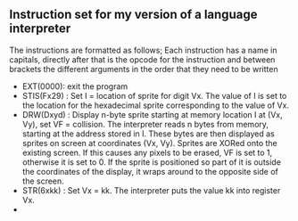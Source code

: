 ## Instruction set for my version of a language interpreter
The instructions are formatted as follows; Each instruction has a name in capitals, directly after that is the opcode for the instruction and between brackets the different arguments in the order that they need to be written

- EXT(0000): exit the program
- STIS(Fx29) <x>: Set I = location of sprite for digit Vx. The value of I is set to the location for the hexadecimal sprite corresponding to the value of Vx. 
- DRW(Dxyd) <x> <y> <d>: Display n-byte sprite starting at memory location I at (Vx, Vy), set VF = collision. The interpreter reads n bytes from memory, starting at the address stored in I. These bytes are then displayed as sprites on screen at coordinates (Vx, Vy). Sprites are XORed onto the existing screen. If this causes any pixels to be erased, VF is set to 1, otherwise it is set to 0. If the sprite is positioned so part of it is outside the coordinates of the display, it wraps around to the opposite side of the screen.
- STR(6xkk) <x> <kk>: Set Vx = kk. The interpreter puts the value kk into register Vx.
- 
